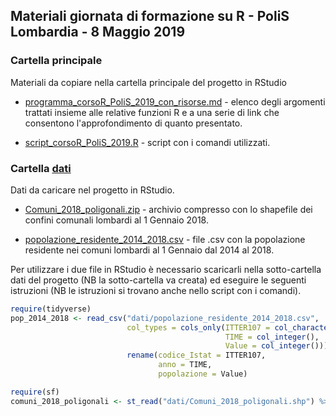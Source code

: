 ## Materiali giornata di formazione su R - PoliS Lombardia - 8 Maggio 2019

### Cartella principale
Materiali da copiare nella cartella principale del progetto in RStudio

* [programma_corsoR_PoliS_2019_con_risorse.md](programma_corsoR_PoliS_2019_con_risorse.md) - elenco degli argomenti trattati insieme alle relative funzioni R e a una serie di link che consentono l'approfondimento di quanto presentato.

* [script_corsoR_PoliS_2019.R](script_corsoR_PoliS_2019.R) - script con i comandi utilizzati.

### Cartella [dati](dati)
Dati da caricare nel progetto in RStudio.

* [Comuni_2018_poligonali.zip](dati/Comuni_2018_poligonali.zip) - archivio compresso con lo shapefile dei confini comunali lombardi al 1 Gennaio 2018.

* [popolazione_residente_2014_2018.csv](dati/popolazione_residente_2014_2018.csv) - file .csv con la popolazione residente nei comuni lombardi al 1 Gennaio dal 2014 al 2018.

Per utilizzare i due file in RStudio è necessario scaricarli nella sotto-cartella dati del progetto (NB la sotto-cartella va creata) ed eseguire le seguenti istruzioni (NB le istruzioni si trovano anche nello script con i comandi).
```R
require(tidyverse)
pop_2014_2018 <- read_csv("dati/popolazione_residente_2014_2018.csv",
                          col_types = cols_only(ITTER107 = col_character(),
                                                TIME = col_integer(),
                                                Value = col_integer())) %>%
                          rename(codice_Istat = ITTER107,
                                 anno = TIME,
                                 popolazione = Value)

require(sf)            
comuni_2018_poligonali <- st_read("dati/Comuni_2018_poligonali.shp") %>% st_transform(crs = 32632)
```

